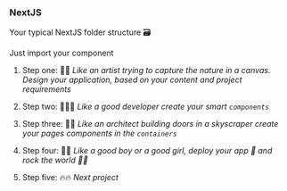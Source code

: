 ### NextJS

Your typical NextJS folder structure 🗃️

Just import your component

1. Step one: 🌳🎨
   <i>Like an artist trying to capture the nature in a canvas. Design your application, based on your content and project requirements</i>

2. Step two: 👨‍💻🧩
   <i>Like a good developer create your smart `components`</i>

3. Step three: 🚪🏢
   <i>Like an architect building doors in a skyscraper create your pages components in the `containers`</i>

4. Step four: 👦👧
   <i> Like a good boy or a good girl, deploy your app 🚀 and rock the world 🤘🏽</i>

5. Step five: 🔥🔥
   <i>Next project</i>
